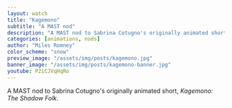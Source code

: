```yaml
---
layout: watch
title: "Kagemono"
subtitle: "A MAST nod"
description: "A MAST nod to Sabrina Cotugno's originally animated short, Kagemono: The Shadow Folk"
categories: [animations, nods]
author: "Miles Romney"
color_scheme: "snow"
preview_image: "/assets/img/posts/kagemono.jpg"
banner_image: "/assets/img/posts/kagemono-banner.jpg"
youtube: P2iCJVqHqRo
---
```


A MAST nod to Sabrina Cotugno's originally animated short, _Kagemono: The Shadow Folk_.
